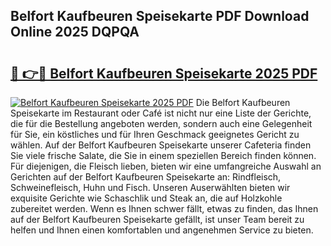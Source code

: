 ## Belfort Kaufbeuren Speisekarte PDF Download Online 2025 DQPQA

# <h2><a href="http://gc8s8ad.nevu.top/?p=Belfort+Kaufbeuren+Speisekarte">🔗 👉🔴 Belfort Kaufbeuren Speisekarte 2025 PDF</a></h2>

[![Belfort Kaufbeuren Speisekarte 2025 PDF](https://i.imgur.com/dBaPXMq.png)](http://gc8s8ad.nevu.top/?p=Belfort+Kaufbeuren+Speisekarte)
Die Belfort Kaufbeuren Speisekarte im Restaurant oder Café ist nicht nur eine Liste der Gerichte, die für die Bestellung angeboten werden, sondern auch eine Gelegenheit für Sie, ein köstliches und für Ihren Geschmack geeignetes Gericht zu wählen. Auf der Belfort Kaufbeuren Speisekarte unserer Cafeteria finden Sie viele frische Salate, die Sie in einem speziellen Bereich finden können. Für diejenigen, die Fleisch lieben, bieten wir eine umfangreiche Auswahl an Gerichten auf der Belfort Kaufbeuren Speisekarte an: Rindfleisch, Schweinefleisch, Huhn und Fisch. Unseren Auserwählten bieten wir exquisite Gerichte wie Schaschlik und Steak an, die auf Holzkohle zubereitet werden. Wenn es Ihnen schwer fällt, etwas zu finden, das Ihnen auf der Belfort Kaufbeuren Speisekarte gefällt, ist unser Team bereit zu helfen und Ihnen einen komfortablen und angenehmen Service zu bieten.
